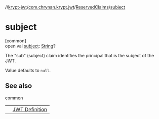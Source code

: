 //[krypt-jwt](../../../index.md)/[com.chrynan.krypt.jwt](../index.md)/[ReservedClaims](index.md)/[subject](subject.md)

# subject

[common]\
open val [subject](subject.md): [String](https://kotlinlang.org/api/latest/jvm/stdlib/kotlin/-string/index.html)?

The &quot;sub&quot; (subject) claim identifies the principal that is the subject of the JWT.

Value defaults to `null`.

## See also

common

| | |
|---|---|
|  | [JWT Definition](https://datatracker.ietf.org/doc/html/rfc7519#section-4.1.2) |
